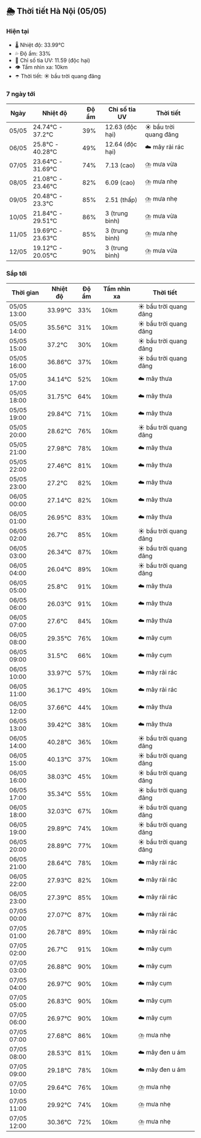 ## 🌦️ Thời tiết Hà Nội (05/05)

### Hiện tại

- 🌡️ Nhiệt độ: 33.99℃
- 💦 Độ ẩm: 33%
- 🌟 Chỉ số tia UV: 11.59 (độc hại)
- 👁️ Tầm nhìn xa: 10km
- ☂️ Thời tiết: ☀️ bầu trời quang đãng

### 7 ngày tới

| Ngày | Nhiệt độ | Độ ẩm | Chỉ số tia UV | Thời tiết |
| --- | --- | --- | --- | --- |
| 05/05 | 24.74℃ - 37.2℃ | 39% | 12.63 (độc hại) | ☀️ bầu trời quang đãng |
| 06/05 | 25.8℃ - 40.28℃ | 49% | 12.64 (độc hại) | ☁️ mây rải rác |
| 07/05 | 23.64℃ - 31.69℃ | 74% | 7.13 (cao) | ⛈️ mưa vừa |
| 08/05 | 21.08℃ - 23.46℃ | 82% | 6.09 (cao) | ⛈️ mưa nhẹ |
| 09/05 | 20.48℃ - 23.3℃ | 85% | 2.51 (thấp) | ⛈️ mưa nhẹ |
| 10/05 | 21.84℃ - 29.51℃ | 86% | 3 (trung bình) | ⛈️ mưa vừa |
| 11/05 | 19.69℃ - 23.63℃ | 85% | 3 (trung bình) | ⛈️ mưa nhẹ |
| 12/05 | 19.12℃ - 20.05℃ | 90% | 3 (trung bình) | ⛈️ mưa vừa |

### Sắp tới

| Thời gian | Nhiệt độ | Độ ẩm | Tầm nhìn xa | Thời tiết |
| --- | --- | --- | --- | --- |
| 05/05 13:00 | 33.99℃ | 33% | 10km | ☀️ bầu trời quang đãng |
| 05/05 14:00 | 35.56℃ | 31% | 10km | ☀️ bầu trời quang đãng |
| 05/05 15:00 | 37.2℃ | 30% | 10km | ☀️ bầu trời quang đãng |
| 05/05 16:00 | 36.86℃ | 37% | 10km | ☀️ bầu trời quang đãng |
| 05/05 17:00 | 34.14℃ | 52% | 10km | ☁️ mây thưa |
| 05/05 18:00 | 31.75℃ | 64% | 10km | ☁️ mây thưa |
| 05/05 19:00 | 29.84℃ | 71% | 10km | ☁️ mây thưa |
| 05/05 20:00 | 28.62℃ | 76% | 10km | ☀️ bầu trời quang đãng |
| 05/05 21:00 | 27.98℃ | 78% | 10km | ☁️ mây thưa |
| 05/05 22:00 | 27.46℃ | 81% | 10km | ☁️ mây thưa |
| 05/05 23:00 | 27.2℃ | 82% | 10km | ☁️ mây thưa |
| 06/05 00:00 | 27.14℃ | 82% | 10km | ☁️ mây thưa |
| 06/05 01:00 | 26.95℃ | 83% | 10km | ☁️ mây thưa |
| 06/05 02:00 | 26.7℃ | 85% | 10km | ☀️ bầu trời quang đãng |
| 06/05 03:00 | 26.34℃ | 87% | 10km | ☀️ bầu trời quang đãng |
| 06/05 04:00 | 26.04℃ | 89% | 10km | ☀️ bầu trời quang đãng |
| 06/05 05:00 | 25.8℃ | 91% | 10km | ☁️ mây thưa |
| 06/05 06:00 | 26.03℃ | 91% | 10km | ☁️ mây thưa |
| 06/05 07:00 | 27.6℃ | 84% | 10km | ☁️ mây thưa |
| 06/05 08:00 | 29.35℃ | 76% | 10km | ☁️ mây cụm |
| 06/05 09:00 | 31.5℃ | 66% | 10km | ☁️ mây cụm |
| 06/05 10:00 | 33.97℃ | 57% | 10km | ☁️ mây rải rác |
| 06/05 11:00 | 36.17℃ | 49% | 10km | ☁️ mây rải rác |
| 06/05 12:00 | 37.66℃ | 44% | 10km | ☁️ mây thưa |
| 06/05 13:00 | 39.42℃ | 38% | 10km | ☁️ mây thưa |
| 06/05 14:00 | 40.28℃ | 36% | 10km | ☀️ bầu trời quang đãng |
| 06/05 15:00 | 40.13℃ | 37% | 10km | ☀️ bầu trời quang đãng |
| 06/05 16:00 | 38.03℃ | 45% | 10km | ☀️ bầu trời quang đãng |
| 06/05 17:00 | 35.34℃ | 55% | 10km | ☀️ bầu trời quang đãng |
| 06/05 18:00 | 32.03℃ | 67% | 10km | ☀️ bầu trời quang đãng |
| 06/05 19:00 | 29.89℃ | 74% | 10km | ☀️ bầu trời quang đãng |
| 06/05 20:00 | 28.89℃ | 77% | 10km | ☀️ bầu trời quang đãng |
| 06/05 21:00 | 28.64℃ | 78% | 10km | ☁️ mây rải rác |
| 06/05 22:00 | 27.93℃ | 82% | 10km | ☁️ mây rải rác |
| 06/05 23:00 | 27.39℃ | 85% | 10km | ☁️ mây rải rác |
| 07/05 00:00 | 27.07℃ | 87% | 10km | ☁️ mây rải rác |
| 07/05 01:00 | 26.78℃ | 89% | 10km | ☁️ mây rải rác |
| 07/05 02:00 | 26.7℃ | 91% | 10km | ☁️ mây cụm |
| 07/05 03:00 | 26.88℃ | 90% | 10km | ☁️ mây cụm |
| 07/05 04:00 | 26.97℃ | 90% | 10km | ☁️ mây cụm |
| 07/05 05:00 | 26.83℃ | 90% | 10km | ☁️ mây cụm |
| 07/05 06:00 | 26.97℃ | 90% | 10km | ☁️ mây cụm |
| 07/05 07:00 | 27.68℃ | 86% | 10km | ⛈️ mưa nhẹ |
| 07/05 08:00 | 28.53℃ | 81% | 10km | ☁️ mây đen u ám |
| 07/05 09:00 | 29.18℃ | 78% | 10km | ☁️ mây đen u ám |
| 07/05 10:00 | 29.64℃ | 76% | 10km | ⛈️ mưa nhẹ |
| 07/05 11:00 | 29.92℃ | 74% | 10km | ⛈️ mưa nhẹ |
| 07/05 12:00 | 30.36℃ | 72% | 10km | ⛈️ mưa nhẹ |

